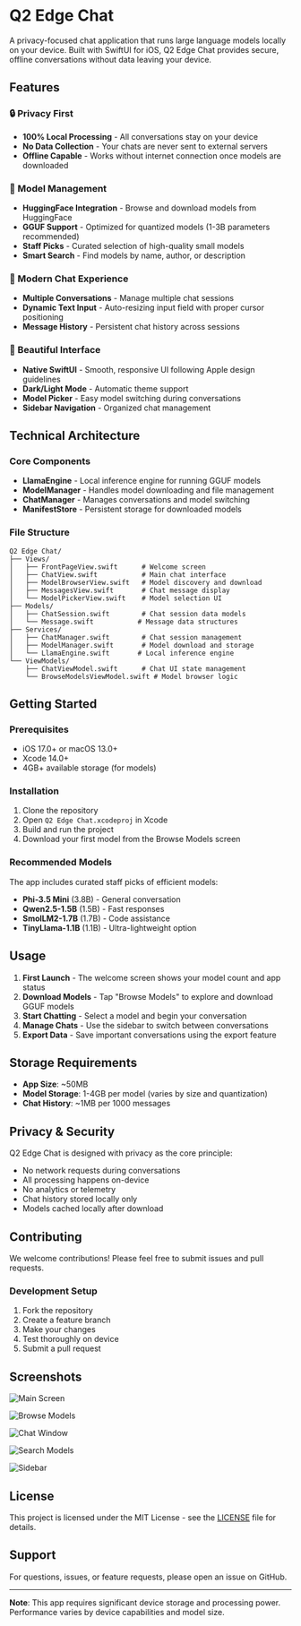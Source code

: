 # Q2 Edge Chat

A privacy-focused chat application that runs large language models locally on your device. Built with SwiftUI for iOS, Q2 Edge Chat provides secure, offline conversations without data leaving your device.

## Features

### 🔒 Privacy First
- **100% Local Processing** - All conversations stay on your device
- **No Data Collection** - Your chats are never sent to external servers
- **Offline Capable** - Works without internet connection once models are downloaded

### 🧠 Model Management
- **HuggingFace Integration** - Browse and download models from HuggingFace
- **GGUF Support** - Optimized for quantized models (1-3B parameters recommended)
- **Staff Picks** - Curated selection of high-quality small models
- **Smart Search** - Find models by name, author, or description

### 💬 Modern Chat Experience
- **Multiple Conversations** - Manage multiple chat sessions
- **Dynamic Text Input** - Auto-resizing input field with proper cursor positioning
- **Message History** - Persistent chat history across sessions

### 🎨 Beautiful Interface
- **Native SwiftUI** - Smooth, responsive UI following Apple design guidelines
- **Dark/Light Mode** - Automatic theme support
- **Model Picker** - Easy model switching during conversations
- **Sidebar Navigation** - Organized chat management

## Technical Architecture

### Core Components
- **LlamaEngine** - Local inference engine for running GGUF models
- **ModelManager** - Handles model downloading and file management
- **ChatManager** - Manages conversations and model switching
- **ManifestStore** - Persistent storage for downloaded models

### File Structure
```
Q2 Edge Chat/
├── Views/
│   ├── FrontPageView.swift      # Welcome screen
│   ├── ChatView.swift           # Main chat interface
│   ├── ModelBrowserView.swift   # Model discovery and download
│   ├── MessagesView.swift       # Chat message display
│   └── ModelPickerView.swift    # Model selection UI
├── Models/
│   ├── ChatSession.swift        # Chat session data models
│   └── Message.swift           # Message data structures
├── Services/
│   ├── ChatManager.swift        # Chat session management
│   ├── ModelManager.swift       # Model download and storage
│   └── LlamaEngine.swift       # Local inference engine
└── ViewModels/
    ├── ChatViewModel.swift      # Chat UI state management
    └── BrowseModelsViewModel.swift # Model browser logic
```

## Getting Started

### Prerequisites
- iOS 17.0+ or macOS 13.0+
- Xcode 14.0+
- 4GB+ available storage (for models)

### Installation
1. Clone the repository
2. Open `Q2 Edge Chat.xcodeproj` in Xcode
3. Build and run the project
4. Download your first model from the Browse Models screen

### Recommended Models
The app includes curated staff picks of efficient models:
- **Phi-3.5 Mini** (3.8B) - General conversation
- **Qwen2.5-1.5B** (1.5B) - Fast responses
- **SmolLM2-1.7B** (1.7B) - Code assistance
- **TinyLlama-1.1B** (1.1B) - Ultra-lightweight option

## Usage

1. **First Launch** - The welcome screen shows your model count and app status
2. **Download Models** - Tap "Browse Models" to explore and download GGUF models
3. **Start Chatting** - Select a model and begin your conversation
4. **Manage Chats** - Use the sidebar to switch between conversations
5. **Export Data** - Save important conversations using the export feature

## Storage Requirements

- **App Size**: ~50MB
- **Model Storage**: 1-4GB per model (varies by size and quantization)
- **Chat History**: ~1MB per 1000 messages

## Privacy & Security

Q2 Edge Chat is designed with privacy as the core principle:
- No network requests during conversations
- All processing happens on-device
- No analytics or telemetry
- Chat history stored locally only
- Models cached locally after download

## Contributing

We welcome contributions! Please feel free to submit issues and pull requests.

### Development Setup
1. Fork the repository
2. Create a feature branch
3. Make your changes
4. Test thoroughly on device
5. Submit a pull request

## Screenshots

![Main Screen](readme_images/main.png)

![Browse Models](readme_images/browse_models.png)

![Chat Window](readme_images/chat_window.png)

![Search Models](readme_images/search_models.png)

![Sidebar](readme_images/sidebar.png)

## License

This project is licensed under the MIT License - see the [LICENSE](LICENSE) file for details.

## Support

For questions, issues, or feature requests, please open an issue on GitHub.

---

**Note**: This app requires significant device storage and processing power. Performance varies by device capabilities and model size.
